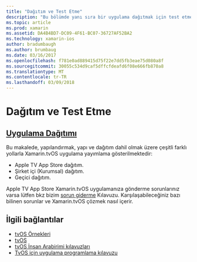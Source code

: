 ```yaml
---
title: "Dağıtım ve Test Etme"
description: "Bu bölümde yanı sıra bir uygulama dağıtmak için test etmek için kullanılan konuları kapsar. Burada konuların hata ayıklama, sınayıcılar ve Apple TV App Store için bir uygulamanın nasıl yayımlanacağını dağıtım için kullanılan araçları gibi nesnelerdir."
ms.topic: article
ms.prod: xamarin
ms.assetid: DA4B4BD7-DC09-4F61-BC07-36727AF52BA2
ms.technology: xamarin-ios
author: bradumbaugh
ms.author: brumbaug
ms.date: 03/16/2017
ms.openlocfilehash: f781e0ad889415d75f22e7dd5fb3eae75d080a8f
ms.sourcegitcommit: 30055c534d9caf5dffcfdeafd6f08e666fb870a8
ms.translationtype: MT
ms.contentlocale: tr-TR
ms.lasthandoff: 03/09/2018
---
```

# <a name="deployment-and-testing"></a>Dağıtım ve Test Etme

## <a name="app-distributioniostvosdeploy-testapp-distributionindexmd"></a>[Uygulama Dağıtımı](~/ios/tvos/deploy-test/app-distribution/index.md)

Bu makalede, yapılandırmak, yapı ve dağıtım dahil olmak üzere çeşitli farklı yollarla Xamarin.tvOS uygulama yayımlama gösterilmektedir:

- Apple TV App Store dağıtım.
- Şirket içi (Kurumsal) dağıtım.
- Geçici dağıtım.

Apple TV App Store Xamarin.tvOS uygulamanıza gönderme sorunlarınız varsa lütfen bkz bizim [sorun giderme](~/ios/tvos/troubleshooting.md) Kılavuzu. Karşılaşabileceğiniz bazı bilinen sorunlar ve Xamarin.tvOS çözmek nasıl içerir.

## <a name="related-links"></a>İlgili bağlantılar

- [tvOS Örnekleri](https://developer.xamarin.com/samples/tvos/all/)
- [tvOS](https://developer.apple.com/tvos/)
- [tvOS İnsan Arabirimi kılavuzları](https://developer.apple.com/tvos/human-interface-guidelines/)
- [TvOS için uygulama programlama kılavuzu](https://developer.apple.com/library/prerelease/tvos/documentation/General/Conceptual/AppleTV_PG/)
